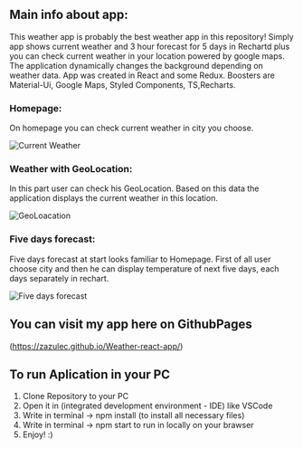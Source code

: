 
## Main info about app:
This weather app is probably the best weather app in this repository!
Simply app shows current weather and 3 hour forecast for 5 days in Rechartd plus you can check current weather in your location powered by google maps.
The application dynamically changes the background depending on weather data.
App was created in React and some Redux. Boosters are Material-Ui, Google Maps, Styled Components, TS,Recharts.  

### Homepage:

On homepage you can check current weather in city you choose.

![Current Weather](https://user-images.githubusercontent.com/60104519/82541885-66f1cb80-9b51-11ea-9b79-88ea54ab4a2e.gif)

### Weather with GeoLocation:

In this part user can check his GeoLocation. Based on this data the application displays the current weather in this location.

![GeoLoacation](https://user-images.githubusercontent.com/60104519/82552613-bd1b3a80-9b62-11ea-891f-f2ffd4826e46.gif)

### Five days forecast:

Five days forecast at start looks familiar to Homepage. First of all user choose city and then he can display temperature of next five days, each days separately in rechart.

![Five days forecast](https://user-images.githubusercontent.com/60104519/82553683-cdccb000-9b64-11ea-88b6-8001093a39b8.gif)

## You can visit my app here on GithubPages 
(https://zazulec.github.io/Weather-react-app/)

## To run Aplication in your PC

1. Clone Repository to your PC
2. Open it in (integrated development environment - IDE) like VSCode
2. Write in terminal -> npm install (to install all necessary files)
3. Write in terminal -> npm start to run in locally on your brawser
4. Enjoy! :)








